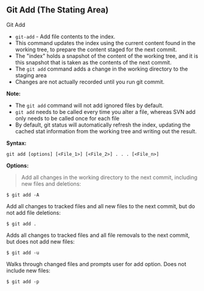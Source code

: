 
## Git Add (The Stating Area)

Git Add
- ```git-add``` - Add file contents to the index.
- This command updates the index using the current content found in the working tree, to prepare the content staged for the next commit.
- The "index" holds a snapshot of the content of the working tree, and it is this snapshot that is taken as the contents of the next commit.
- The ```git add``` command adds a change in the working directory to the staging area
- Changes are not actually recorded until you run git commit.

**Note:**  
- The ```git add``` command will not add ignored files by default.
- ```git add``` needs to be called every time you alter a file, whereas SVN add only needs to be called once for each file
- By default, git status will automatically refresh the index, updating the cached stat information from the working tree and writing out the result.

**Syntax:**
```
git add [options] [<File_1>] [<File_2>] . . . [<File_n>]
```

**Options:**
> Add all changes in the working directory to the next commit, including new files and deletions:
```
$ git add -A
```
Add all changes to tracked files and all new files to the next commit, but do not add file deletions:
```
$ git add .
```
Adds all changes to tracked files and all file removals to the next commit, but does not add new files:
```
$ git add -u
```
Walks through changed files and prompts user for add option. Does not include new files:
```
$ git add -p
```
